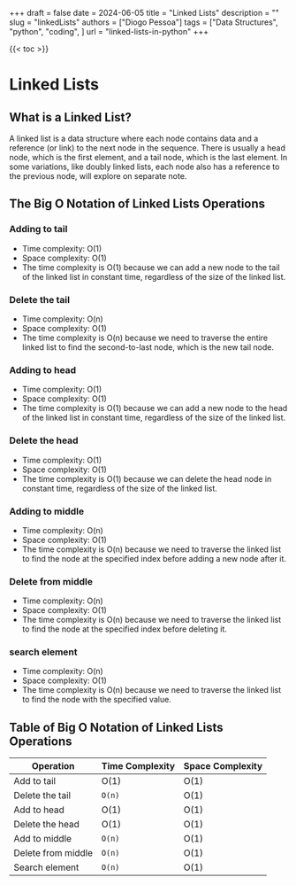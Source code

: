 +++
draft = false
date = 2024-06-05
title = "Linked Lists"
description = ""
slug = "linkedLists"
authors = ["Diogo Pessoa"]
tags = ["Data Structures", "python", "coding", ]
url = "linked-lists-in-python"
+++

{{< toc >}}

# Linked Lists

## What is a Linked List?

A linked list is a data structure where each node contains data and a reference (or
link) to the next node in the sequence. There is usually a head node, which is the first
element, and a tail node, which is the last element.
In some variations, like doubly linked lists, each node also has a reference to the
previous node, will explore on separate note.

## The Big O Notation of Linked Lists Operations

### Adding to tail

- Time complexity: O(1)
- Space complexity: O(1)
- The time complexity is O(1) because we can add a new node to the tail of the linked
  list
  in constant time, regardless of the size of the linked list.

### Delete the tail

- Time complexity: O(n)
- Space complexity: O(1)
- The time complexity is O(n) because we need to traverse the entire linked list to find
  the second-to-last node, which is the new tail node.

### Adding to head

- Time complexity: O(1)
- Space complexity: O(1)
- The time complexity is O(1) because we can add a new node to the head of the linked
  list
  in constant time, regardless of the size of the linked list.

### Delete the head

- Time complexity: O(1)
- Space complexity: O(1)
- The time complexity is O(1) because we can delete the head node in constant time,
  regardless of the size of the linked list.

### Adding to middle

- Time complexity: O(n)
- Space complexity: O(1)
- The time complexity is O(n) because we need to traverse the linked list to find the
  node at the specified index before adding a new node after it.

### Delete from middle

- Time complexity: O(n)
- Space complexity: O(1)
- The time complexity is O(n) because we need to traverse the linked list to find the
  node at the specified index before deleting it.

### search element

- Time complexity: O(n)
- Space complexity: O(1)
- The time complexity is O(n) because we need to traverse the linked list to find the
  node with the specified value.

## Table of Big O Notation of Linked Lists Operations

| Operation          | Time Complexity | Space Complexity |
|--------------------|-----------------|------------------|
| Add to tail        | O(1)            | O(1)             |
| Delete the tail    | `O(n)`          | O(1)             |
| Add to head        | O(1)            | O(1)             |
| Delete the head    | O(1)            | O(1)             |
| Add to middle      | `O(n)`          | O(1)             |
| Delete from middle | `O(n)`          | O(1)             |
| Search element     | `O(n)`          | O(1)             |
